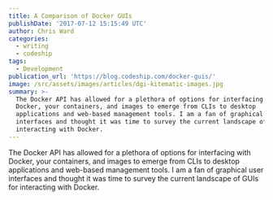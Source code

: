 ```yaml
---
title: A Comparison of Docker GUIs
publishDate: '2017-07-12 15:15:49 UTC'
author: Chris Ward
categories:
  - writing
  - codeship
tags:
  - Development
publication_url: 'https://blog.codeship.com/docker-guis/'
image: /src/assets/images/articles/dgi-kitematic-images.jpg
summary: >-
  The Docker API has allowed for a plethora of options for interfacing with
  Docker, your containers, and images to emerge from CLIs to desktop
  applications and web-based management tools. I am a fan of graphical user
  interfaces and thought it was time to survey the current landscape of GUIs for
  interacting with Docker.
---
```

The Docker API has allowed for a plethora of options for interfacing with Docker, your containers, and images to emerge from CLIs to desktop applications and web-based management tools. I am a fan of graphical user interfaces and thought it was time to survey the current landscape of GUIs for interacting with Docker.


